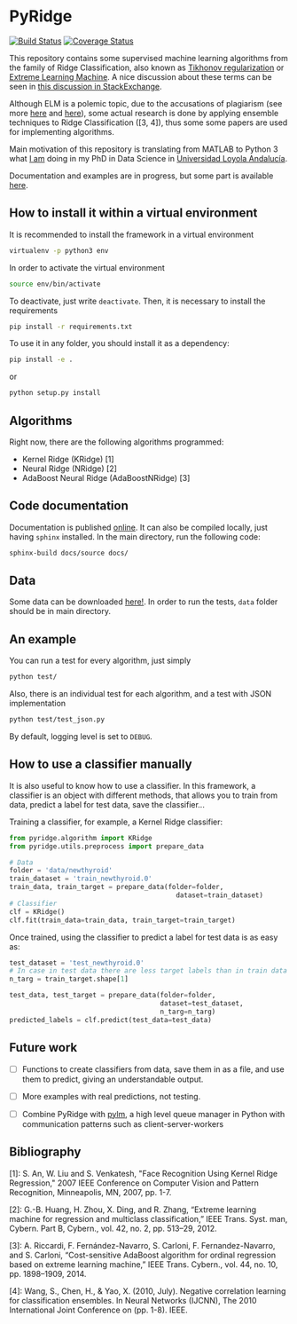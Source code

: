 # PyRidge

[![Build Status](https://travis-ci.org/cperales/PyRidge.svg?branch=master)](https://travis-ci.org/cperales/PyRidge) [![Coverage Status](https://coveralls.io/repos/github/cperales/PyRidge/badge.svg?branch=master)](https://coveralls.io/github/cperales/PyRidge?branch=master)

This repository contains some supervised machine learning algorithms from the family of Ridge Classification,
also known as
[Tikhonov regularization](https://en.wikipedia.org/wiki/Tikhonov_regularization) or 
[Extreme Learning Machine](https://en.wikipedia.org/wiki/Extreme_learning_machine).
A nice discussion about these terms can be seen in [this discussion in
StackExchange](https://stats.stackexchange.com/questions/234280/is-tikhonov-regularization-the-same-as-ridge-regression). 

Although ELM is a polemic topic,
due to the accusations of plagiarism (see more [here](https://github.com/scikit-learn/scikit-learn/pull/10602) and
[here](https://www.reddit.com/r/MachineLearning/comments/34y2nk/the_elm_scandal_a_formal_complaint_launched/)),
some actual research is done by applying ensemble techniques to Ridge Classification ([3, 4]), thus some some papers
are used for implementing algorithms.

Main motivation of this repository is translating from MATLAB to Python 3 what
[I am](https://www.linkedin.com/in/carlos-perales-cperales/) doing in my PhD in Data Science
in [Universidad Loyola Andalucía](https://www.uloyola.es/en/research/departments/quantitative-methods-department).

Documentation and examples are in progress, but some part is available [here](https://cperales.github.io/PyRidge/).

## How to install it within a virtual environment

It is recommended to install the framework in a virtual environment

```bash
virtualenv -p python3 env
```

In order to activate the virtual environment

```bash
source env/bin/activate
```

To deactivate, just write ```deactivate```. Then, it is necessary
to install the requirements

```bash
pip install -r requirements.txt
```

To use it in any folder, you should install it as a dependency:

```bash
pip install -e .
```

or 

```bash
python setup.py install
```

## Algorithms

Right now, there are the following algorithms programmed:

* Kernel Ridge (KRidge) [1]
* Neural Ridge (NRidge) [2]
* AdaBoost Neural Ridge (AdaBoostNRidge) [3]

## Code documentation

Documentation is published [online](https://cperales.github.io/PyRidge/). It can also be compiled locally, just having
`sphinx` installed. In the main directory, run the following code:

```bash
sphinx-build docs/source docs/
```

## Data

Some data can be downloaded [here!](https://drive.google.com/file/d/1O67sgZzRtWtVUHa3qaklTsZnvEWF10Iv/view?usp=sharing).
In order to run the tests, `data` folder should be in main directory.


## An example

You can run a test for every algorithm, just simply

```bash
python test/
```

Also, there is an individual test for each algorithm,
and a test with JSON implementation

```bash
python test/test_json.py
```

By default, logging level is set to `DEBUG`.

## How to use a classifier manually

It is also useful to know how to use a classifier. In this framework, a classifier is an object with different methods,
that allows you to train from data, predict a label for test data, save the classifier...

Training a classifier, for example, a Kernel Ridge classifier:

```python
from pyridge.algorithm import KRidge
from pyridge.utils.preprocess import prepare_data

# Data
folder = 'data/newthyroid'
train_dataset = 'train_newthyroid.0'
train_data, train_target = prepare_data(folder=folder,
                                          dataset=train_dataset)
# Classifier                                        
clf = KRidge()
clf.fit(train_data=train_data, train_target=train_target)
``` 

Once trained, using the classifier to predict a label for test data is as easy as:

```python
test_dataset = 'test_newthyroid.0'
# In case in test data there are less target labels than in train data 
n_targ = train_target.shape[1]

test_data, test_target = prepare_data(folder=folder,
                                      dataset=test_dataset,
                                      n_targ=n_targ)
predicted_labels = clf.predict(test_data=test_data)
```


## Future work

- [ ] Functions to create classifiers from data, save them in as a file,
 and use them to predict, giving an understandable output.
- [ ] More examples with real predictions, not testing.
- [ ] Combine PyRidge with [pylm](http://pylm.readthedocs.io/en/latest/),
a high level queue manager in Python with communication patterns such as client-server-workers 


## Bibliography

[1]: S. An, W. Liu and S. Venkatesh, "Face Recognition Using Kernel Ridge
Regression," 2007 IEEE Conference on Computer Vision and Pattern Recognition,
Minneapolis, MN, 2007, pp. 1-7.

[2]: G.-B. Huang, H. Zhou, X. Ding, and R. Zhang, “Extreme learning machine
for regression and multiclass classification,” IEEE Trans. Syst. man, Cybern.
Part B, Cybern., vol. 42, no. 2, pp. 513–29, 2012.

[3]: A. Riccardi, F. Fernández-Navarro, S. Carloni, F. Fernandez-Navarro,
and S. Carloni, “Cost-sensitive AdaBoost algorithm for ordinal regression
based on extreme learning machine,” IEEE Trans. Cybern., vol. 44, no. 10,
pp. 1898–1909, 2014.

[4]: Wang, S., Chen, H., & Yao, X. (2010, July). Negative correlation
learning for classification ensembles. In Neural Networks (IJCNN),
The 2010 International Joint Conference on (pp. 1-8). IEEE.
